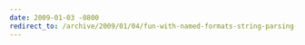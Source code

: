 ```yaml
---
date: 2009-01-03 -0800
redirect_to: /archive/2009/01/04/fun-with-named-formats-string-parsing-and-edge-cases.aspx/
---
```


